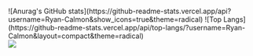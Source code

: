 <div style="display: inline_block"><br>
 ![Anurag's GitHub stats](https://github-readme-stats.vercel.app/api?username=Ryan-Calmon&show_icons=true&theme=radical)
![Top Langs](https://github-readme-stats.vercel.app/api/top-langs/?username=Ryan-Calmon&layout=compact&theme=radical)
</div>
 <a href="https://www.linkedin.com/in/ryan-calmon-68869b2b2/" target="_blank"><img src="https://img.shields.io/badge/-LinkedIn-%230077B5?style=for-the-badge&logo=linkedin&logoColor=white" target="_blank"></a> 
